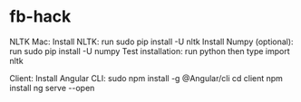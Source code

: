 # fb-hack

NLTK 
Mac:
Install NLTK: run sudo pip install -U nltk
Install Numpy (optional): run sudo pip install -U numpy
Test installation: run python then type import nltk


Client:
Install Angular CLI: sudo npm install -g @Angular/cli
cd client
npm install
ng serve --open